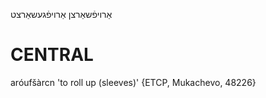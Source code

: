 אַרויפֿשאַרצן
אַרויפֿגעשאַרצט

CENTRAL
========

aróufšàrcn 'to roll up (sleeves)' {ETCP, Mukachevo, 48226}
